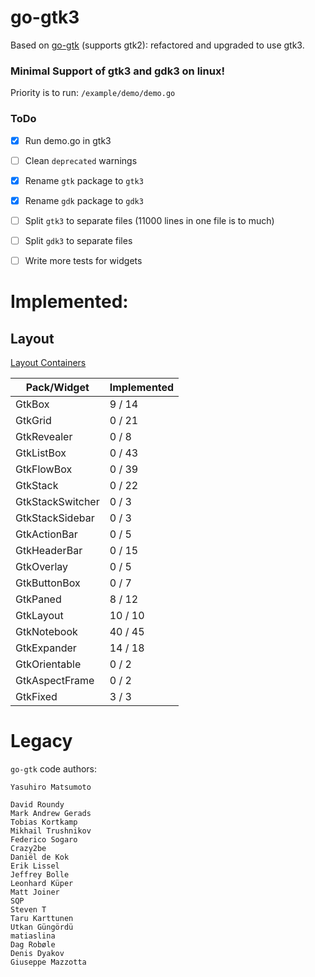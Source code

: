 # go-gtk3

Based on [go-gtk](https://github.com/mattn/go-gtk) (supports gtk2): refactored and upgraded to use gtk3.


### Minimal Support of gtk3 and gdk3 on linux!

Priority is to run: `/example/demo/demo.go`

### ToDo
 - [x] Run demo.go in gtk3
 - [ ] Clean `deprecated` warnings
 - [x] Rename `gtk` package to `gtk3`
 - [x] Rename `gdk` package to `gdk3`
 - [ ] Split `gtk3` to separate files (11000 lines in one file is to much)
 - [ ] Split `gdk3` to separate files
 - [ ] Write more tests for widgets


# Implemented:  

## Layout
[Layout Containers](https://developer.gnome.org/gtk3/3.22/LayoutContainers.html)

| Pack/Widget  | Implemented |
| ------------- | ------------- |
| GtkBox            | 9 / 14 |
| GtkGrid           | 0 / 21 |
| GtkRevealer       | 0 / 8 |
| GtkListBox        | 0 / 43 |
| GtkFlowBox        | 0 / 39 |
| GtkStack          | 0 / 22 |
| GtkStackSwitcher  | 0 / 3 |
| GtkStackSidebar   | 0 / 3 |
| GtkActionBar      | 0 / 5 |
| GtkHeaderBar      | 0 / 15 |
| GtkOverlay        | 0 / 5 |
| GtkButtonBox      | 0 / 7 |
| GtkPaned          | 8 / 12 |
| GtkLayout         | 10 / 10 |
| GtkNotebook       | 40 / 45 |
| GtkExpander       | 14 / 18 |
| GtkOrientable     | 0 / 2 |
| GtkAspectFrame    | 0 / 2 |
| GtkFixed          | 3 / 3 |


# Legacy

`go-gtk` code authors:

    Yasuhiro Matsumoto

    David Roundy
    Mark Andrew Gerads
    Tobias Kortkamp
    Mikhail Trushnikov
    Federico Sogaro
    Crazy2be
    Daniël de Kok
    Erik Lissel
    Jeffrey Bolle
    Leonhard Küper
    Matt Joiner
    SQP
    Steven T
    Taru Karttunen
    Utkan Güngördü
    matiaslina
    Dag Robøle
    Denis Dyakov
    Giuseppe Mazzotta

